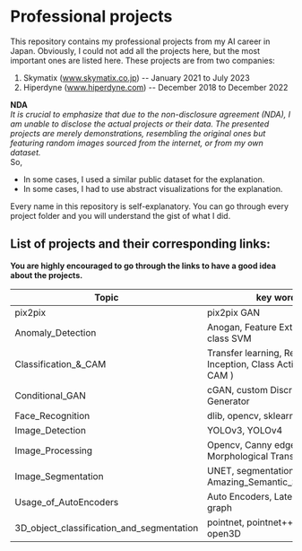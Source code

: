 # Professional projects
This repository contains my professional projects from my AI career in Japan. Obviously, I could not add all the projects here, but the most important ones are listed here. These projects are from two companies:
1. Skymatix (www.skymatix.co.jp) -- January 2021 to July 2023
2. Hiperdyne (www.hiperdyne.com) -- December 2018 to December 2022

**NDA**<br>
*It is crucial to emphasize that due to the non-disclosure agreement (NDA), I am unable to disclose the actual projects or their data. The presented projects are merely demonstrations, resembling the original ones but featuring random images sourced from the internet, or from my own dataset.*<br>
So,
- In some cases, I used a similar public dataset for the explanation.
- In some cases, I had to use abstract visualizations for the explanation.


Every name in this repository is self-explanatory. You can go through every project folder and you will understand the gist of what I did. <br>
## List of projects and their corresponding links:
**You are highly encouraged to go through the links to have a good idea about the projects.**

| Topic | key words |  |
| --- | --- | --- |
| pix2pix | pix2pix GAN | https://github.com/MuhammadAli013/Professional_Projects/tree/main/pix2pix |
| Anomaly_Detection | Anogan, Feature Extraction, One class SVM | https://github.com/MuhammadAli013/Professional_Projects/tree/main/Anomaly_Detection |
| Classification_&_CAM | Transfer learning, Resnet, VGG, Inception, Class Activation Map ( CAM ) | https://github.com/MuhammadAli013/Professional_Projects/tree/main/Classification_and_CAM |
| Conditional_GAN | cGAN, custom Discriminator - Generator | https://github.com/MuhammadAli013/Professional_Projects/tree/main/Conditional_GAN |
| Face_Recognition | dlib, opencv, sklearn, SVM | https://github.com/MuhammadAli013/Professional_Projects/tree/main/Face_Recognition |
| Image_Detection | YOLOv3, YOLOv4 | https://github.com/MuhammadAli013/Professional_Projects/tree/main/Image_Detection |
| Image_Processing | Opencv, Canny edge, Morphological Transformation | https://github.com/MuhammadAli013/Professional_Projects/tree/main/Image_Processing |
| Image_Segmentation | UNET, segmentation_models, Amazing_Semantic_Segmentation | https://github.com/MuhammadAli013/Professional_Projects/tree/main/Image_Segmentation |
| Usage_of_AutoEncoders | Auto Encoders, Latent space graph | https://github.com/MuhammadAli013/Professional_Projects/tree/main/Usage_of_AutoEncoders |
| 3D_object_classification_and_segmentation | pointnet, pointnet++ , PCL, open3D | https://github.com/MuhammadAli013/Professional_Projects/tree/main/3D_object_classification_and_segmentation |
